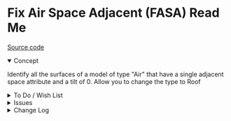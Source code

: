 # Fix Air Space Adjacent (FASA) Read Me

[Source code]( https://github.com/ladybug-tools/spider-gbxml-tools/blob/master/spider-gbxml-viewer/v-0-17-01/js-fixer/fasa-fix-air-single-adjacent/fasa-fix-air-single-adjacent.js )


<details open>


<summary>Concept</summary>

Identify all the surfaces of a model of type "Air" that have a single adjacent space attribute and a tilt of 0. Allow you to change the type to Roof

</details>

<details>

<summary>To Do / Wish List</summary>


* 2019-05-02 ~ Identify if surface is at top or bottom of space / use to change to roof or slab
* 2019-05-02 ~ Handle vertical and tilted surfaces
* 2019-05-02 ~ Allow you to change to "ExposedFloor" and other selected and suitable surface types

</details>

<details>

<summary>Issues</summary>


</details>

<details>

<summary>Change Log</summary>

### 2019-07-23 ~ Theo

FASA 0.17.00-0fasa

* R - FASA.js: Cleanup

### 2019-05-21 ~ Theo

* C - FASA: Update readme
* C - FASA.js: Update vars
* F - FASA.js: Add summary highlights
* B - FASA.js: Pass through jsHint

Dealt with

* 2019-05-14 ~ Update test file to new template HTML file


### 2019-05-17 ~ Theo

* F - FASA.js: Add single fix display new surface

### 2019-05-14  Theo

* B - FASA.html: Fix popup help links

Dealt with
* 2019-05-02 ~ Very limited, early stage rule checking

### 2019-05-02 ~ Theo

FASA Fix Air Space Adjacent html/js

* Making progress

### 2019-04-30 ~ Theo

* First commit

</details>